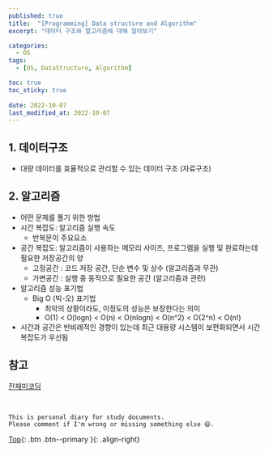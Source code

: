 ```yaml
---
published: true
title:  "[Programming] Data structure and Algorithm"
excerpt: "데이터 구조와 알고리즘에 대해 알아보기"

categories:
  - OS
tags:
  - [OS, DataStructure, Algorithm]

toc: true
toc_sticky: true
 
date: 2022-10-07
last_modified_at: 2022-10-07
---
```


## 1. 데이터구조

- 대량 데이터를 효율적으로 관리할 수 있는 데이터 구조 (자료구조)

## 2. 알고리즘

- 어떤 문제를 풀기 위한 방법
- 시간 복잡도: 알고리즘 실행 속도
  - 반복문이 주요요소
- 공간 복잡도: 알고리즘이 사용하는 메모리 사이즈, 프로그램을 실행 및 완료하는데 필요한 저장공간의 양
  - 고정공간 : 코드 저장 공간, 단순 변수 및 상수 (알고리즘과 무관)
  - 가변공간 : 실행 중 동적으로 필요한 공간 (알고리즘과 관련)
- 알고리즘 성능 표기법
  - Big O (빅-오) 표기법
    - 최악의 상황이라도, 이정도의 성능은 보장한다는 의미
    - O(1) < O(logn) < O(n) < O(nlogn) < O(n^2) < O(2^n) < O(n!)
- 시간과 공간은 반비례적인 경향이 있는데 최근 대용량 시스템이 보편화되면서 시간복잡도가 우선됨

## 참고
[잔재미코딩](https://www.fun-coding.org/DS&AL1-2.html)


<br>

    This is personal diary for study documents.
    Please comment if I'm wrong or missing something else 😄. 

[Top](#){: .btn .btn--primary }{: .align-right}